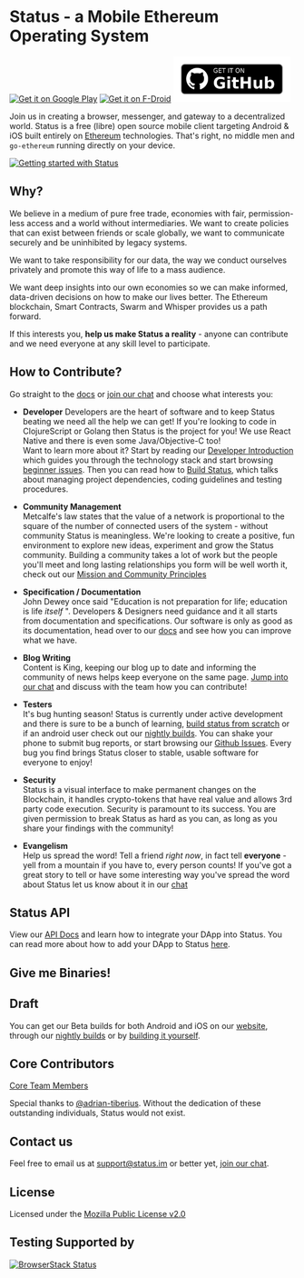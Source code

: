 # Status - a Mobile Ethereum Operating System

[<img src="https://play.google.com/intl/en_us/badges/images/generic/en-play-badge.png" alt="Get it on Google Play" height="80"/>](https://play.google.com/store/apps/details?id=im.status.ethereum)
[<img src="https://fdroid.gitlab.io/artwork/badge/get-it-on.png" alt="Get it on F-Droid" height="80"/>](https://f-droid.org/packages/im.status.ethereum/)
[<img src="doc/github_badge.png" alt="Get it on Github" height="80"/>](https://github.com/status-im/status-mobile/releases)

Join us in creating a browser, messenger, and gateway to a decentralized world. Status is a free (libre) open source mobile client targeting Android & iOS built entirely on [Ethereum](https://ethereum.org/) technologies. That's right, no middle men and `go-ethereum` running directly on your device.

[![Getting started with Status](https://i.imgur.com/C0aZZEL.jpg)](https://www.youtube.com/watch?v=oDCSEmS9c3o "Getting started with Status")

## Why?

We believe in a medium of pure free trade, economies with fair, permission-less access and a world without intermediaries. We want to create policies that can exist between friends or scale globally, we want to communicate securely and be uninhibited by legacy systems.   

We want to take responsibility for our data, the way we conduct ourselves privately and promote this way of life to a mass audience.

We want deep insights into our own economies so we can make informed, data-driven decisions on how to make our lives better. The Ethereum blockchain, Smart Contracts, Swarm and Whisper provides us a path forward.  

If this interests you, **help us make Status a reality** - anyone can contribute and we need everyone at any skill level to participate.

## How to Contribute?

Go straight to the [docs](https://status.im/docs) or [join our chat](https://join.status.im/chat/public/status) and choose what interests you:

- **Developer**
Developers are the heart of software and to keep Status beating we need all the help we can get! If you're looking to code in ClojureScript or Golang then Status is the project for you! We use React Native and there is even some Java/Objective-C too!  
Want to learn more about it? Start by reading our [Developer Introduction](https://status.im/developer_tools/) which guides you through the technology stack and start browsing [beginner issues](https://github.com/status-im/status-mobile/issues?utf8=%E2%9C%93&q=is%3Aopen%20is%3Aissue%20label%3A%22good%20first%20issue%22%20). Then you can read how to [Build Status](https://status.im/technical/build_status/), which talks about managing project dependencies, coding guidelines and testing procedures.

- **Community Management**  
Metcalfe's law states that the value of a network is proportional to the square of the number of connected users of the system - without community Status is meaningless. We're looking to create a positive, fun environment to explore new ideas, experiment and grow the Status community. Building a community takes a lot of work but the people you'll meet and long lasting relationships you form will be well worth it, check out our [Mission and Community Principles](https://status.im/about)

- **Specification / Documentation**  
John Dewey once said "Education is not preparation for life; education is life *itself* ". Developers & Designers need guidance and it all starts from documentation and specifications. Our software is only as good as its documentation, head over to our [docs](https://status.im/docs) and see how you can improve what we have.

- **Blog Writing**  
Content is King, keeping our blog up to date and informing the community of news helps keep everyone on the same page. [Jump into our chat](https://join.status.im/chat/public/status) and discuss with the team how you can contribute!

- **Testers**  
It's bug hunting season! Status is currently under active development and there is sure to be a bunch of learning, [build status from scratch](https://status.im/technical/build_status/) or if an android user check out our [nightly builds](https://status.im/nightly). You can shake your phone to submit bug reports, or start browsing our [Github Issues](https://github.com/status-im/status-mobile/issues). Every bug you find brings Status closer to stable, usable software for everyone to enjoy!

- **Security**  
Status is a visual interface to make permanent changes on the Blockchain, it handles crypto-tokens that have real value and allows 3rd party code execution. Security is paramount to its success. You are given permission to break Status as hard as you can, as long as you share your findings with the community!

- **Evangelism**  
Help us spread the word! Tell a friend *right now*, in fact tell **everyone** - yell from a mountain if you have to, every person counts! If you've got a great story to tell or have some interesting way you've spread the word about Status let us know about it in our [chat](https://join.status.im/chat/public/status)

## Status API 
View our [API Docs](https://status.im/developer_tools/status_web_api.html) and learn how to integrate your DApp into Status. You can read more about how to add your DApp to Status [here](https://status.im/developer_tools/add_your_dapp.html).

## Give me Binaries!

## Draft

You can get our Beta builds for both Android and iOS on our [website](https://status.im), through our [nightly builds](https://status.im/nightly/) or by [building it yourself](https://status.im/technical/build_status/).

## Core Contributors

[Core Team Members](https://github.com/orgs/status-im/people)

Special thanks to [@adrian-tiberius](https://github.com/adrian-tiberius).
Without the dedication of these outstanding individuals, Status would not exist.

## Contact us

Feel free to email us at [support@status.im](mailto:support@status.im) or better yet, [join our chat](https://join.status.im/chat/public/status).

## License

Licensed under the [Mozilla Public License v2.0](https://github.com/status-im/status-mobile/blob/develop/LICENSE.md)

## Testing Supported by

[![BrowserStack Status](https://www.browserstack.com/automate/badge.svg?badge_key=SFBWQ3k5R2tnT2t6UGsxU1h1U0g3VFlCNnoxVTRHYWNoTDhsb1laaTJZWT0tLUZMUm5sSVFBSU9qSWM1RUJvK1I3Z3c9PQ==--ad15ae7992b432b33743749d40318952415bd98f)](https://www.browserstack.com/automate/public-build/SFBWQ3k5R2tnT2t6UGsxU1h1U0g3VFlCNnoxVTRHYWNoTDhsb1laaTJZWT0tLUZMUm5sSVFBSU9qSWM1RUJvK1I3Z3c9PQ==--ad15ae7992b432b33743749d40318952415bd98f)

